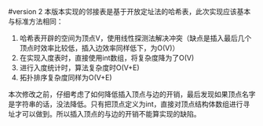 #version 2
本版本实现的邻接表是基于开放定址法的哈希表，此次实现应该基本与标准方法相同：  
1. 哈希表开辟的空间为顶点V，使用线性探测法解决冲突（缺点是插入最后几个顶点时效率比较低，插入边效率同样低下，为O(V)）   
2. 在实现入度表时，直接使用int数组，将复杂度降为了O(V)
3. 进行入度统计时，算法复杂度时O(V+E)  
4. 拓扑排序复杂度同样为O(V+E)

   
本次修改之前，仔细考虑了如何降低插入顶点与边的开销，最后发现如果顶点名字是字符串的话，没法降低。只有把顶点定义为int，直接对顶点结构体数组进行寻址才可以做到。所以插入顶点的与边的开销不能算实现的缺陷。